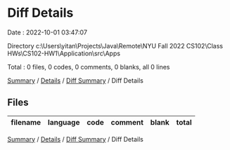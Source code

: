# Diff Details

Date : 2022-10-01 03:47:07

Directory c:\\Users\\yitan\\Projects\\Java\\Remote\\NYU Fall 2022 CS102\\Class HWs\\CS102-HW1\\Application\\src\\Apps

Total : 0 files,  0 codes, 0 comments, 0 blanks, all 0 lines

[Summary](results.md) / [Details](details.md) / [Diff Summary](diff.md) / Diff Details

## Files
| filename | language | code | comment | blank | total |
| :--- | :--- | ---: | ---: | ---: | ---: |

[Summary](results.md) / [Details](details.md) / [Diff Summary](diff.md) / Diff Details